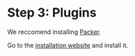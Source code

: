 # Step 3: Plugins

We reccomend installing [Packer](https://github.com/hashicorp/packer).

Go to the [installation website](https://developer.hashicorp.com/packer/downloads) and install it.